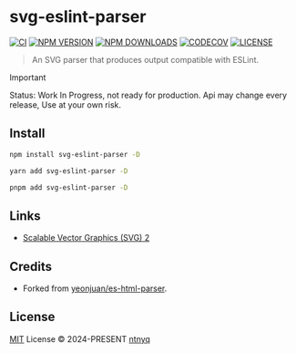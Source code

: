 # svg-eslint-parser

[![CI](https://github.com/ntnyq/svg-eslint-parser/workflows/CI/badge.svg)](https://github.com/ntnyq/svg-eslint-parser/actions)
[![NPM VERSION](https://img.shields.io/npm/v/svg-eslint-parser.svg)](https://www.npmjs.com/package/svg-eslint-parser)
[![NPM DOWNLOADS](https://img.shields.io/npm/dy/svg-eslint-parser.svg)](https://www.npmjs.com/package/svg-eslint-parser)
[![CODECOV](https://codecov.io/github/ntnyq/svg-eslint-parser/branch/main/graph/badge.svg)](https://codecov.io/github/ntnyq/svg-eslint-parser)
[![LICENSE](https://img.shields.io/github/license/ntnyq/svg-eslint-parser.svg)](https://github.com/ntnyq/svg-eslint-parser/blob/main/LICENSE)

> An SVG parser that produces output compatible with ESLint.

> [!IMPORTANT]
> Status: Work In Progress, not ready for production.
> Api may change every release, Use at your own risk.

## Install

```bash
npm install svg-eslint-parser -D
```

```bash
yarn add svg-eslint-parser -D
```

```bash
pnpm add svg-eslint-parser -D
```

## Links

- [Scalable Vector Graphics (SVG) 2](https://www.w3.org/TR/SVG2/)

## Credits

- Forked from [yeonjuan/es-html-parser](https://github.com/yeonjuan/es-html-parser).

## License

[MIT](./LICENSE) License © 2024-PRESENT [ntnyq](https://github.com/ntnyq)
